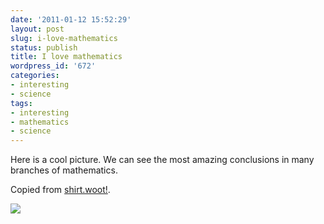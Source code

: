 ```yaml
---
date: '2011-01-12 15:52:29'
layout: post
slug: i-love-mathematics
status: publish
title: I love mathematics
wordpress_id: '672'
categories:
- interesting
- science
tags:
- interesting
- mathematics
- science
---
```


Here is a cool picture. We can see the most amazing conclusions in many branches of mathematics.

Copied from [shirt.woot!](http://shirt.woot.com/Blog/ViewEntry.aspx?Id=14093).

[![](http://storage.live.com/items/EC6B0834F33461C1!136?filename=I_Heart_MathhecDetail.png)](http://s3.amazonaws.com/wootsaleimages/I_Heart_MathhecDetail.png)


